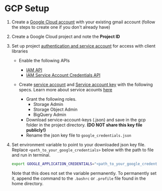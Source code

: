 # GCP Setup

1. Create a [Google Cloud account](https://console.cloud.google.com) with your existing gmail account (follow the steps to create one if you don't already have)
2. Create a Google Cloud project and note the **Project ID**
3. Set up project [authentication and service account](https://cloud.google.com/docs/authentication/getting-started) for access with client libraries
   * Enable the following APIs
     * [IAM API](https://console.cloud.google.com/apis/library/iam.googleapis.com)
     * [IAM Service Account Credentials API](https://console.cloud.google.com/apis/library/iamcredentials.googleapis.com)
   * Create [service account](https://cloud.google.com/iam/docs/creating-managing-service-accounts) and [Service account key](https://cloud.google.com/iam/docs/creating-managing-service-account-keys#creating) with the following specs. Learn more about service acounts [here](https://cloud.google.com/iam/docs/service-accounts)

     * Grant the following roles.
       * Storage Admin
       * Storage Object Admin
       * BigQuery Admin
     * Download service-account-keys (.json) and save in the gcp folder in the project directory. **(DO NOT share this key file publicly!)**
     * Rename the json key file to `google_credentials.json`
4. Set environment variable to point to your downloaded json key file. Replace `<path_to_your_google_credentials>` below with the path to file and run in terminal.

    ``` bash
    export GOOGLE_APPLICATION_CREDENTIALS="<path_to_your_google_credentials>"
    ```
    Note that this does not set the variable permanently. To permanently set it, append the command to the `.bashrc` or `.profile` file found in the home directory.
  